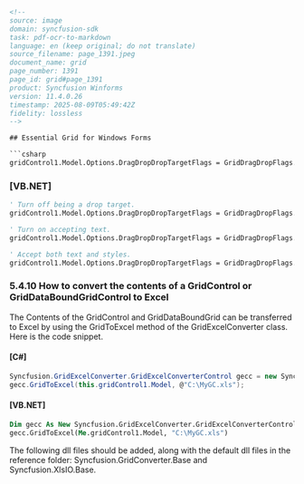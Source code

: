 ```html
<!-- 
source: image
domain: syncfusion-sdk
task: pdf-ocr-to-markdown
language: en (keep original; do not translate)
source_filename: page_1391.jpeg
document_name: grid
page_number: 1391
page_id: grid#page_1391
product: Syncfusion Winforms
version: 11.4.0.26
timestamp: 2025-08-09T05:49:42Z
fidelity: lossless
-->

## Essential Grid for Windows Forms

```csharp
gridControl1.Model.Options.DragDropDropTargetFlags = GridDragDropFlags.Text | GridDragDropFlags.Text;
```

### [VB.NET]

```vb
' Turn off being a drop target.
gridControl1.Model.Options.DragDropDropTargetFlags = GridDragDropFlags.Disabled

' Turn on accepting text.
gridControl1.Model.Options.DragDropDropTargetFlags = GridDragDropFlags.Text

' Accept both text and styles.
gridControl1.Model.Options.DragDropDropTargetFlags = GridDragDropFlags.Text Or GridDragDropFlags.Text
```

### 5.4.10 How to convert the contents of a GridControl or GridDataBoundGridControl to Excel

The Contents of the GridControl and GridDataBoundGrid can be transferred to Excel by using the GridToExcel method of the GridExcelConverter class. Here is the code snippet.

#### [C#]

```csharp
Syncfusion.GridExcelConverter.GridExcelConverterControl gecc = new Syncfusion.GridExcelConverter.GridExcelConverterControl();
gecc.GridToExcel(this.gridControl1.Model, @"C:\MyGC.xls");
```

#### [VB.NET]

```vb
Dim gecc As New Syncfusion.GridExcelConverter.GridExcelConverterControl
gecc.GridToExcel(Me.gridControl1.Model, "C:\MyGC.xls")
```

The following dll files should be added, along with the default dll files in the reference folder: Syncfusion.GridConverter.Base and Syncfusion.XlsIO.Base.

<!-- tags: [product, module, control, api, version?] keywords: [Essential Grid, Windows Forms, GridControl, GridDataBoundGridControl, Excel Conversion, GridExcelConverter, GridToExcel, dll files, Syncfusion, Winforms, DragDropFlags, Text] -->
```